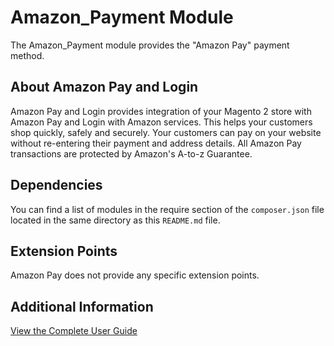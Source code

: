 # Amazon_Payment Module

The Amazon_Payment module provides the "Amazon Pay" payment method.

## About Amazon Pay and Login

Amazon Pay and Login provides integration of your Magento 2 store with Amazon Pay and Login 
with Amazon services. This helps your customers shop quickly, safely and securely. 
Your customers can pay on your website without re-entering their payment and address details. 
All Amazon Pay transactions are protected by Amazon's A-to-z Guarantee.

## Dependencies

You can find a list of modules in the require section of the `composer.json` file located in the
same directory as this `README.md` file.

## Extension Points

Amazon Pay does not provide any specific extension points.

## Additional Information

[View the Complete User Guide](https://amzn.github.io/amazon-payments-magento-2-plugin/)